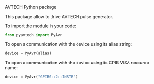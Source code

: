 
AVTECH Python package

This package allow to drive AVTECH pulse generator. 

To import the module in your code:
```python
from pyavtech import PyAvr

```

To open a communication with the device using its alias string:
```python
device = PyAvr(alias)

```

To open a communication with the device using its GPIB VISA resource name:
```python
device = PyAvr("GPIB0::2::INSTR")



